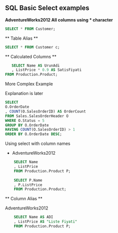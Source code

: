 ## SQL Basic Select examples


**AdventureWorks2012 All columns using * character** 

``` sql
SELECT * FROM Customer;
```
** Table Alias **

``` sql
SELECT * FROM Customer c;
```


** Calculated Columns **

``` sql
   SELECT Name AS UrunAdi
   , ListPrice * 0.9 AS SatisFiyati
FROM Production.Product;
```



More Complex Example


Explanation is later

``` sql
SELECT 
O.OrderDate
, COUNT(O.SalesOrderID) AS OrderCount
FROM Sales.SalesOrderHeader O
WHERE O.Status = 5
GROUP BY O.OrderDate
HAVING COUNT(O.SalesOrderID) > 1
ORDER BY O.OrderDate DESC;
```

Using select with column names

- AdventureWorks2012


``` sql
    SELECT Name
    , ListPrice 
    FROM Production.Product P;
    
    SELECT P.Name
    , P.ListPrice 
    FROM Production.Product;
```

** Column Alias **

AdventureWorks2012

``` sql
    SELECT Name AS ADI
    , ListPrice AS "Liste Fiyati" 
    FROM Production.Product P;
```








